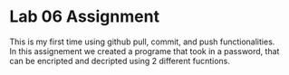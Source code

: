 # Lab 06 Assignment

This is my first time using github pull, commit, and push functionalities. <br>
In this assignement we created a programe that took in a password, that can be encripted and decripted using 2 different fucntions.
